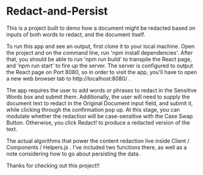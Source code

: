 # Redact-and-Persist

This is a project built to demo how a document might be redacted based on inputs of both words to redact, and the document itself.


To run this app and see an output, first clone it to your local machine. Open the project and on the command line, run 'npm install dependencies'. After that, you should be able to run 'npm run build' to transpile the React page, and 'npm run start' to fire up the server. The server is configured to output the React page on Port 8080, so in order to visit the app, you'll have to open a new web browser tab to http://localhost:8080/ .


The app requires the user to  add words or phrases to redact in the Sensitive Words box and submit them. Additionally, the user will need to supply the document text to redact in the Original Document input field, and submit it, while clicking through the confirmation pop up. At this stage, you can modulate whether the redaction will be case-sensitive with the Case Swap Button. Otherwise, you click Redact! to produce a redacted version of the text.


The actual algorithms that power the content redaction live inside Client / Components / Helpers.js . I've included two functions there, as well as a note considering how to go about persisting the data.



Thanks for checking out this project!!